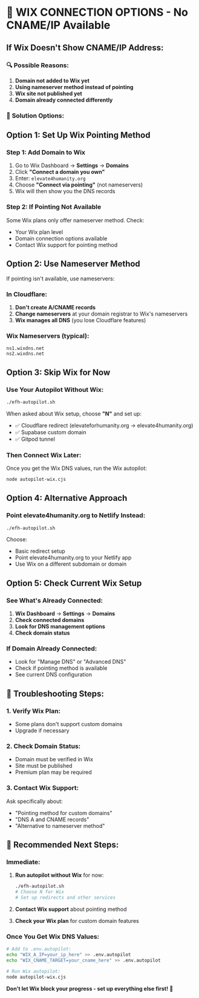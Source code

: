 # 🎨 WIX CONNECTION OPTIONS - No CNAME/IP Available

## If Wix Doesn't Show CNAME/IP Address:

### 🔍 **Possible Reasons:**

1. **Domain not added to Wix yet**
2. **Using nameserver method instead of pointing**
3. **Wix site not published yet**
4. **Domain already connected differently**

### 🎯 **Solution Options:**

## Option 1: Set Up Wix Pointing Method

### Step 1: Add Domain to Wix
1. Go to Wix Dashboard → **Settings** → **Domains**
2. Click **"Connect a domain you own"**
3. Enter: `elevate4humanity.org`
4. Choose **"Connect via pointing"** (not nameservers)
5. Wix will then show you the DNS records

### Step 2: If Pointing Not Available
Some Wix plans only offer nameserver method. Check:
- Your Wix plan level
- Domain connection options available
- Contact Wix support for pointing method

## Option 2: Use Nameserver Method

If pointing isn't available, use nameservers:

### In Cloudflare:
1. **Don't create A/CNAME records**
2. **Change nameservers** at your domain registrar to Wix's nameservers
3. **Wix manages all DNS** (you lose Cloudflare features)

### Wix Nameservers (typical):
```
ns1.wixdns.net
ns2.wixdns.net
```

## Option 3: Skip Wix for Now

### Use Your Autopilot Without Wix:
```bash
./efh-autopilot.sh
```

When asked about Wix setup, choose **"N"** and set up:
- ✅ Cloudflare redirect (elevateforhumanity.org → elevate4humanity.org)
- ✅ Supabase custom domain
- ✅ Gitpod tunnel

### Then Connect Wix Later:
Once you get the Wix DNS values, run the Wix autopilot:
```bash
node autopilot-wix.cjs
```

## Option 4: Alternative Approach

### Point elevate4humanity.org to Netlify Instead:
```bash
./efh-autopilot.sh
```

Choose:
- Basic redirect setup
- Point elevate4humanity.org to your Netlify app
- Use Wix on a different subdomain or domain

## Option 5: Check Current Wix Setup

### See What's Already Connected:
1. **Wix Dashboard** → **Settings** → **Domains**
2. **Check connected domains**
3. **Look for DNS management options**
4. **Check domain status**

### If Domain Already Connected:
- Look for "Manage DNS" or "Advanced DNS"
- Check if pointing method is available
- See current DNS configuration

## 🔧 **Troubleshooting Steps:**

### 1. Verify Wix Plan:
- Some plans don't support custom domains
- Upgrade if necessary

### 2. Check Domain Status:
- Domain must be verified in Wix
- Site must be published
- Premium plan may be required

### 3. Contact Wix Support:
Ask specifically about:
- "Pointing method for custom domains"
- "DNS A and CNAME records"
- "Alternative to nameserver method"

## 🚀 **Recommended Next Steps:**

### Immediate:
1. **Run autopilot without Wix** for now:
   ```bash
   ./efh-autopilot.sh
   # Choose N for Wix
   # Set up redirects and other services
   ```

2. **Contact Wix support** about pointing method

3. **Check your Wix plan** for custom domain features

### Once You Get Wix DNS Values:
```bash
# Add to .env.autopilot:
echo "WIX_A_IP=your_ip_here" >> .env.autopilot
echo "WIX_CNAME_TARGET=your_cname_here" >> .env.autopilot

# Run Wix autopilot:
node autopilot-wix.cjs
```

**Don't let Wix block your progress - set up everything else first!** 🎯